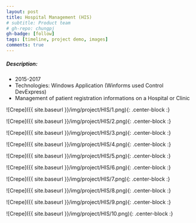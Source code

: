 ```yaml
---
layout: post
title: Hospital Management (HIS)
# subtitle: Product team
# gh-repo: chungpj
gh-badge: [follow]
tags: [timeline, project demo, images]
comments: true
---
```

##### Description:
- 2015-2017
- Technologies: Windows Application (Winforms used Control DevExpress) 
- Management of patient registration informations on a Hospital or Clinic

![Crepe]({{ site.baseurl }}/img/project/HIS/1.png){: .center-block :}

![Crepe]({{ site.baseurl }}/img/project/HIS/2.png){: .center-block :}

![Crepe]({{ site.baseurl }}/img/project/HIS/3.png){: .center-block :}

![Crepe]({{ site.baseurl }}/img/project/HIS/4.png){: .center-block :}

![Crepe]({{ site.baseurl }}/img/project/HIS/5.png){: .center-block :}

![Crepe]({{ site.baseurl }}/img/project/HIS/6.png){: .center-block :}

![Crepe]({{ site.baseurl }}/img/project/HIS/7.png){: .center-block :}

![Crepe]({{ site.baseurl }}/img/project/HIS/8.png){: .center-block :}

![Crepe]({{ site.baseurl }}/img/project/HIS/9.png){: .center-block :}

![Crepe]({{ site.baseurl }}/img/project/HIS/10.png){: .center-block :}
